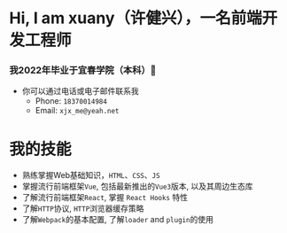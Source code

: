 # Hi, I am xuany（许健兴），一名前端开发工程师
### 我2022年毕业于宜春学院（本科）🏫
  + 你可以通过电话或电子邮件联系我
    - Phone: `18370014984`
    - Email: `xjx_me@yeah.net`

# 我的技能
  + 熟练掌握Web基础知识，`HTML`、`CSS`、`JS`
  + 掌握流行前端框架`Vue`, 包括最新推出的`Vue3`版本, 以及其周边生态库
  + 了解流行前端框架`React`, 掌握 `React Hooks` 特性
  + 了解`HTTP`协议, `HTTP`浏览器缓存策略
  + 了解`Webpack`的基本配置, 了解`loader` and `plugin`的使用
 
